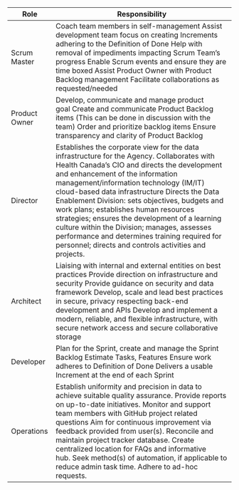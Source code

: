 <html>
<body>
<!--StartFragment-->

Role | Responsibility
-- | --
Scrum Master | Coach team members in self-management Assist development team focus on creating Increments adhering to the Definition of Done Help with removal of impediments impacting Scrum Team’s progress Enable Scrum events and ensure they are time boxed Assist Product Owner with Product Backlog management Facilitate collaborations as requested/needed
Product Owner | Develop, communicate and manage product goal Create and communicate Product Backlog items (This can be done in discussion with the team) Order and prioritize backlog items Ensure transparency and clarity of Product Backlog
Director | Establishes the corporate view for the data infrastructure for the Agency. Collaborates with Health Canada’s CIO and directs the development and enhancement of the information management/information technology (IM/IT) cloud-based data infrastructure Directs the Data Enablement Division: sets objectives, budgets and work plans; establishes human resources strategies; ensures the development of a learning culture within the Division; manages, assesses performance and determines training required for personnel; directs and controls activities and projects.
Architect | Liaising with internal and external entities on best practices Provide direction on infrastructure and security Provide guidance on security and data framework Develop, scale and lead best practices in secure, privacy respecting back-end development and APIs Develop and implement a modern, reliable, and flexible infrastructure, with secure network access and secure collaborative storage
Developer | Plan for the Sprint, create and manage the Sprint Backlog Estimate Tasks, Features Ensure work adheres to Definition of Done Delivers a usable Increment at the end of each Sprint
Operations | Establish uniformity and precision in data to achieve suitable quality assurance. Provide reports on up-to-date initiatives. Monitor and support team members with GitHub project related questions Aim for continuous improvement via feedback provided from user(s). Reconcile and maintain project tracker database. Create centralized location for FAQs and informative hub. Seek method(s) of automation, if applicable to reduce admin task time. Adhere to ad-hoc requests.

<!--EndFragment-->
</body>
</html>